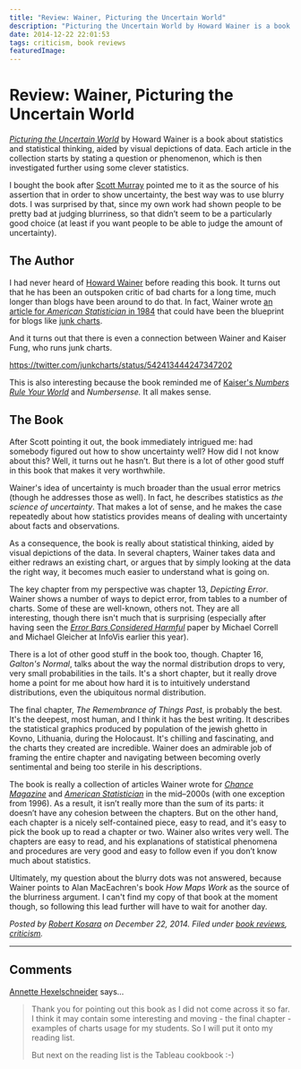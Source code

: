 ```yaml
---
title: "Review: Wainer, Picturing the Uncertain World"
description: "Picturing the Uncertain World by Howard Wainer is a book about statistics and statistical thinking, aided by visual depictions of data. Each article in the collection starts by stating a question or phenomenon, which is then investigated further using some clever statistics."
date: 2014-12-22 22:01:53
tags: criticism, book reviews
featuredImage: 
---
```


# Review: Wainer, Picturing the Uncertain World

<a href="http://press.princeton.edu/titles/8863.html"><em>Picturing the Uncertain World</em></a> by Howard Wainer is a book about statistics and statistical thinking, aided by visual depictions of data. Each article in the collection starts by stating a question or phenomenon, which is then investigated further using some clever statistics.

I bought the book after <a href="http://alignedleft.com">Scott Murray</a> pointed me to it as the source of his assertion that in order to show uncertainty, the best way was to use blurry dots. I was surprised by that, since my own work had shown people to be pretty bad at judging blurriness, so that didn’t seem to be a particularly good choice (at least if you want people to be able to judge the amount of uncertainty).

## The Author

I had never heard of <a href="http://en.wikipedia.org/wiki/Howard_Wainer">Howard Wainer</a> before reading this book. It turns out that he has been an outspoken critic of bad charts for a long time, much longer than blogs have been around to do that. In fact, Wainer wrote <a href="http://www.rci.rutgers.edu/~roos/Courses/grstat502/wainer.pdf">an article for <em>American Statistician</em> in 1984</a> that could have been the blueprint for blogs like <a href="http://junkcharts.typepad.com/">junk charts</a>.

And it turns out that there is even a connection between Wainer and Kaiser Fung, who runs junk charts.

https://twitter.com/junkcharts/status/542413444247347202

This is also interesting because the book reminded me of <a title="Review: Kaiser Fung, Numbers Rule Your World" href="https://eagereyes.org/criticism/kaiser-fung-numbers-rule-your-world">Kaiser's <em>Numbers Rule Your World</em></a> and <em>Numbersense.</em> It all makes sense.

## The Book

After Scott pointing it out, the book immediately intrigued me: had somebody figured out how to show uncertainty well? How did I not know about this? Well, it turns out he hasn’t. But there is a lot of other good stuff in this book that makes it very worthwhile.

Wainer's idea of uncertainty is much broader than the usual error metrics (though he addresses those as well). In fact, he describes statistics as <em>the science of uncertainty</em>. That makes a lot of sense, and he makes the case repeatedly about how statistics provides means of dealing with uncertainty about facts and observations.

As a consequence, the book is really about statistical thinking, aided by visual depictions of the data. In several chapters, Wainer takes data and either redraws an existing chart, or argues that by simply looking at the data the right way, it becomes much easier to understand what is going on.

The key chapter from my perspective was chapter 13, <em>Depicting Error</em>. Wainer shows a number of ways to depict error, from tables to a number of charts. Some of these are well-known, others not. They are all interesting, though there isn't much that is surprising (especially after having seen the <a href="http://graphics.cs.wisc.edu/Vis/ErrorBars/"><em>Error Bars Considered Harmful</em></a> paper by Michael Correll and Michael Gleicher at InfoVis earlier this year).

There is a lot of other good stuff in the book too, though. Chapter 16, <em>Galton's Normal</em>, talks about the way the normal distribution drops to very, very small probabilities in the tails. It's a short chapter, but it really drove home a point for me about how hard it is to intuitively understand distributions, even the ubiquitous normal distribution.

The final chapter, <em>The Remembrance of Things Past</em>, is probably the best. It's the deepest, most human, and I think it has the best writing. It describes the statistical graphics produced by population of the jewish ghetto in Kovno, Lithuania, during the Holocaust. It's chilling and fascinating, and the charts they created are incredible. Wainer does an admirable job of framing the entire chapter and navigating between becoming overly sentimental and being too sterile in his descriptions.

The book is really a collection of articles Wainer wrote for <a href="http://chance.amstat.org/"><em>Chance Magazine</em></a> and <a href="http://www.tandfonline.com/toc/utas20/current"><em>American Statistician</em></a> in the mid–2000s (with one exception from 1996). As a result, it isn’t really more than the sum of its parts: it doesn’t have any cohesion between the chapters. But on the other hand, each chapter is a nicely self-contained piece, easy to read, and it's easy to pick the book up to read a chapter or two. Wainer also writes very well. The chapters are easy to read, and his explanations of statistical phenomena and procedures are very good and easy to follow even if you don’t know much about statistics.

Ultimately, my question about the blurry dots was not answered, because Wainer points to Alan MacEachren's book <em>How Maps Work</em> as the source of the blurriness argument. I can't find my copy of that book at the moment though, so following this lead further will have to wait for another day.


_Posted by <a href="/about">Robert Kosara</a> on December 22, 2014. Filed under [book reviews](/tag/book-reviews), [criticism](/section/criticism)._


<aside class="comments">

---
## Comments

<a href="http://www.knowvis.com" rel="nofollow noopener" target="_blank">Annette Hexelschneider</a> says…
>	Thank you for pointing out this book as I did not come across it so far. 
>	I think it may contain some interesting and moving - the final chapter - examples of charts usage for my students. So I will put it onto my reading list.
>	
>	But next on the reading list is the Tableau cookbook :-)

</aside>


